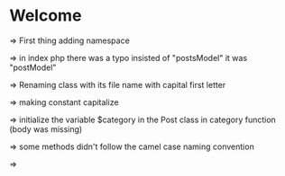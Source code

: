 # Welcome 

=> First thing adding namespace

=> in index php there was a typo insisted of "postsModel" it was "postModel"

=> Renaming class with its file name with capital first letter

=> making constant capitalize

=> initialize the variable $category in the Post class in category function (body was missing)

=> some methods didn't follow the camel case naming convention

=> 